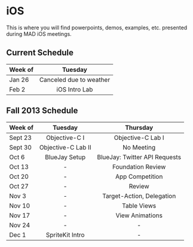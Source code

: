 iOS
============
This is where you will find powerpoints, demos, examples, etc. presented during MAD iOS meetings.


Current Schedule
-----------------

Week of| Tuesday       | 
-------|:-------------:|
Jan 26| Canceled due to weather |   
Feb 2| iOS Intro Lab |

Fall 2013 Schedule
------------------

Week of| Tuesday       | Thursday           |
-------|:-------------:|:-----------------: |
Sept 23| Objective-C I | Objective-C Lab I  |
Sept 30| Objective-C Lab II | No Meeting    |
Oct 6  | BlueJay Setup | BlueJay: Twitter API Requests |
Oct 13 | - | Foundation Review |
Oct 20 | - | App Competition |
Oct 27 | - | Review |
Nov 3 | - | Target-Action, Delegation |
Nov 10 | - | Table Views |
Nov 17 | - | View Animations |
Nov 24 | - | - |
Dec 1 | SpriteKit Intro | -|
